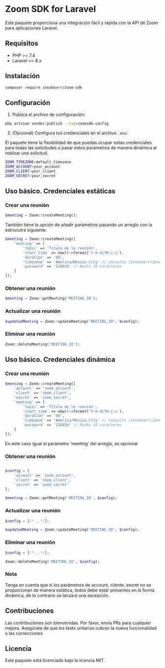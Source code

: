# Zoom SDK for Laravel

Este paquete proporciona una integración fácil y rápida con la API de Zoom para aplicaciones Laravel.

## Requisitos

- PHP >= 7.4
- Laravel >= 8.x

## Instalación

```bash
composer require innoboxrr/zoom-sdk
```

## Configuración

1. Publica el archivo de configuración:

```bash
php artisan vendor:publish --tag=zoomsdk-config
```

2. (Opcional) Configura tus credenciales en el archivo `.env`:

El paquete tiene la flexibilidad de que puedas ocupar estas credenciales para todas las solicitudes o pasar estos parámetros de manera dinámica al realizar una solicitud.

``` bash
ZOOM_TIMEZONE=default_timezone
ZOOM_ACCOUNT=your_account
ZOOM_CLIENT=your_client
ZOOM_SECRET=your_secret
```

## Uso básico. Credenciales estáticas

### Crear una reunión

```php
$meeting = Zoom::createMeeting();
```

También tiene la opción de añadir parámetros pasando un arreglo con la estrucutra siguiente:

```php
$meeting = Zoom::createMeeting([
	'meeting' => [
		'topic' => 'Título de la reunión',
		'start_time' => now()->format('Y-m-d\TH:i:s'),
		'duration' => '60',
		'timezone' => 'America/Mexico_City' // Consulta \Innoboxrr\ZoomSdk\Support\Constants para ver los posibles valores
		'password' => '126816' // Hasta 10 caracteres
	]
]);
```

### Obtener una reunión

```php
$meeting = Zoom::getMeeting('MEETING_ID');
```

### Actualizar una reunión

```php
$updatedMeeting = Zoom::updateMeeting('MEETING_ID', $config);
```

### Eliminar una reunión

```php
Zoom::deleteMeeting('MEETING_ID');
```

## Uso básico. Credenciales dinámica

### Crear una reunión

```php
$meeting = Zoom::createMeeting([
	'account' => 'zoom_account',
	'client' => 'zoom_client',
	'secret' => 'zoom_secret',
	'meeting' => [
		'topic' => 'Título de la reunión',
		'start_time' => now()->format('Y-m-d\TH:i:s'),
		'duration' => '60',
		'timezone' => 'America/Mexico_City' // Consulta \Innoboxrr\ZoomSdk\Support\Constants para ver los posibles valores
		'password' => '126816' // Hasta 10 caracteres
	]
]);
```

En este caso igual el parámetro 'meeting' del arreglo, es opcional

### Obtener una reunión

```php

$config = [
	'account' => 'zoom_account',
	'client' => 'zoom_client',
	'secret' => 'zoom_secret'
];

$meeting = Zoom::getMeeting('MEETING_ID', $config);
```

### Actualizar una reunión

```php
$config = [/*...*/];

$updatedMeeting = Zoom::updateMeeting('MEETING_ID', $config);
```

### Eliminar una reunión

```php
$config = [/*...*/];

Zoom::deleteMeeting('MEETING_ID', $config);
```

### Nota

Tenga en cuenta que si los parámetros de account, cliente, secret no se proporcionan de manera estática, todos debe estár presentes en la forma dinámica, de lo contrario se lanzará una excepción.

## Contribuciones

Las contribuciones son bienvenidas. Por favor, envía PRs para cualquier mejora. Asegúrate de que los tests unitarios cubran la nueva funcionalidad o las correcciones.

## Licencia

Este paquete está licenciado bajo la licencia MIT.
